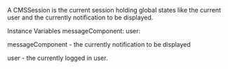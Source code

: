 A CMSSession is the current session holding global states like the current user and the currently notification to be displayed.

Instance Variables
	messageComponent:		<CMSMessageComponent>
	user:		<CMSUser>

messageComponent
	- the currently notification to be displayed

user
	- the currently logged in user.
